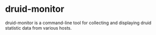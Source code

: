 druid-monitor
=============

druid-monitor is a command-line tool for collecting and displaying druid statistic data from various hosts.